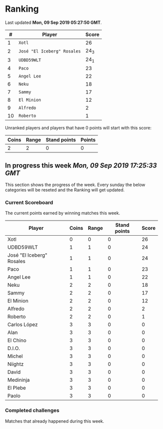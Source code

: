 # Ranking

Last updated **Mon, 09 Sep 2019 05:27:50 GMT**.

|#|Player|Score|
|-|------|-----|
|1|`Xotl`|26|
|2|`José "El Iceberg" Rosales`|24<sub>3</sub>|
|3|`UDBD59WLT`|24<sub>1</sub>|
|4|`Paco`|23|
|5|`Angel Lee`|22|
|6|`Neku`|18|
|7|`Sammy`|17|
|8|`El Minion`|12|
|9|`Alfredo`|2|
|10|`Roberto`|1|

Unranked players and players that have 0 points will start with this score:

|Coins|Range|Stand points|Points|
|-----|-----|------------|------|
|2|2|0|0|

## In progress this week *Mon, 09 Sep 2019 17:25:33 GMT*
This section shows the progress of the week. Every sunday the below categories will be reseted and the Ranking will get updated.

### Current Scoreboard
The current points earned by winning matches this week.

|Player|Coins|Range|Stand points|Score|
|------|-----|-----|------------|-----|
|Xotl|0|0|0|26|
|UDBD59WLT|1|1|0|24|
|José "El Iceberg" Rosales|1|1|0|24|
|Paco|1|1|0|23|
|Angel Lee|1|1|0|22|
|Neku|2|2|0|18|
|Sammy|2|2|0|17|
|El Minion|2|2|0|12|
|Alfredo|2|2|0|2|
|Roberto|2|2|0|1|
|Carlos López|3|3|0|0|
|Alan|3|3|0|0|
|El Chino|3|3|0|0|
|D.I.O.|3|3|0|0|
|Michel|3|3|0|0|
|Niightz|3|3|0|0|
|David|3|3|0|0|
|Medininja|3|3|0|0|
|El Plebe|3|3|0|0|
|Paolo|3|3|0|0|

### Completed challenges
Matches that already happened during this week.


